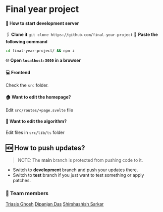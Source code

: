 # Final year project

#### 🚀 How to start development server
🖇️ **Clone it** ```git clone https://github.com/final-year-project```
📑 **Paste the following command**
```bash
cd final-year-project/ && npm i
```
🌐 **Open ```localhost:3000``` in a browser**

#### 💻 Frontend
Check the ```src``` folder.

#### 🏠 Want to edit the homepage?
Edit ```src/routes/+page.svelte``` file

#### 🧮 Want to edit the algorithm?
Edit files in ```src/lib/ts``` folder

## 🆕 How to push updates?
> NOTE: The **main** branch is protected from pushing code to it.

- Switch to **development** branch and push your updates there.
- Switch to **test** branch if you just want to test something or apply patches.

### 👥 Team members
[Triasis Ghosh](https://github.com/triasisghosh)
[Dipanjan Das](https://github.com/dipanjan2910)
[Shirshashish Sarkar](https://github.com/insaneaqua234)
